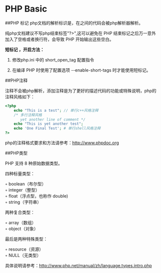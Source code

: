 PHP Basic
=========

##PHP 标记 
php文档的解析标识是<?php 代码 ?>，在<?php到?>之间的代码会被php解析器解析。

纯php文档建议不写php结束标签"?>",这可以避免在 PHP 结束标记之后万一意外加入了空格或者换行符，会导致 PHP 开始输出这些空白。

**短标记 <? 和 ?>，开启方法：**

1. 修改php.ini 中的 short_open_tag 配置指令

2. 在编译 PHP 时使用了配置选项 --enable-short-tags 时才能使用短标记。

##PHP注释

注释不会被php解析，添加注释是为了更好的描述代码的功能或特殊说明，php的注释风格如下：

```php
<?php
    echo "This is a test"; // 单行c++风格注释
    /* 多行注释风格
       yet another line of comment */
    echo "This is yet another test";
    echo 'One Final Test'; # 单行shell风格注释
?> 
```
php的注释格式要求和方法请参考：<http://www.phpdoc.org>

##PHP类型

PHP 支持 8 种原始数据类型。 

四种标量类型：
 
◦ boolean（布尔型）  
◦ integer（整型）  
◦ float（浮点型，也称作 double)  
◦ string（字符串）  

两种复合类型： 

◦ array（数组）  
◦ object（对象）  

最后是两种特殊类型： 

◦ resource（资源）  
◦ NULL（无类型） 

具体说明请参考：<http://www.php.net/manual/zh/language.types.intro.php>




